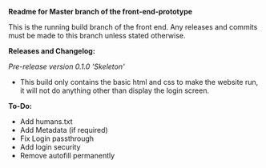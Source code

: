 **Readme for Master branch of the front-end-prototype**

This is the running build branch of the front end. Any releases and commits must be made to this branch unless stated otherwise.

**Releases and Changelog:**

*Pre-release version 0.1.0 'Skeleton'*
- This build only contains the basic html and css to make the website run, it will not do anything other than display the login screen.


**To-Do:**

- Add humans.txt
- Add Metadata (if required)
- Fix Login passthrough
- Add login security
- Remove autofill permanently 